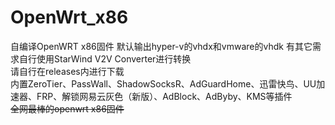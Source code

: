 # OpenWrt_x86
自编译OpenWRT x86固件 默认输出hyper-v的vhdx和vmware的vhdk 有其它需求自行使用StarWind V2V Converter进行转换  
请自行在releases内进行下载  
内置ZeroTier、PassWall、ShadowSocksR、AdGuardHome、迅雷快鸟、UU加速器、FRP、解锁网易云灰色（新版）、AdBlock、AdByby、KMS等插件  
~~全网最棒的openwrt x86固件~~
